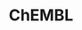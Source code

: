 ---
layout: default
bigquery: https://console.cloud.google.com/bigquery?p=patents-public-data&d=ebi_chembl&page=dataset
citation: '"The ChEMBL database in 2017." Anna Gaulton, Anne Hersey, Michał Nowotka,
  A Patrícia Bento, Jon Chambers, David Mendez, Prudence Mutowo, Francis Atkinson,
  Louisa J Bellis, Elena Cibrián-Uhalte, Mark Davies, Nathan Dedman, Anneli Karlsson,
  María Paula Magariños, John P Overington, George Papadatos, Ines Smit, Andrew R
  Leach Nucleic acids Research (2017) 45 (Database Issue), D945-D954'
contributors: European Bioinformatics Institute
cost: None
description: ChEMBL Data is a manually curated database of small molecules used in
  drug discovery, including information about existing patented drugs.
documentation: 'schema: https://www.ebi.ac.uk/chembl/db_schema


  '
last_edit: Mon, 04 Apr 2022 19:07:30 GMT
location: https://console.cloud.google.com/marketplace/product/google_patents_public_datasets/chembl
maintained_by: EMBL-EBI, an outstation of European Molecular Biology Laboratory
related_publications: '

  ChEMBL: towards direct deposition of bioassay data.


  Mendez D, Gaulton A, Bento AP, Chambers J, De Veij M, Félix E, Magariños MP, Mosquera
  JF, Mutowo P, Nowotka M, Gordillo-Marañón M, Hunter F, Junco L, Mugumbate G, Rodriguez-Lopez
  M, Atkinson F, Bosc N, Radoux CJ, Segura-Cabrera A, Hersey A, Leach AR.


  — Nucleic Acids Res. 2019; 47(D1):D930-D940. doi: 10.1093/nar/gky1075

  '
schema_fields: '[''level3'', ''cellosaurus_id'', ''num_ro5_violations'', ''l8'', ''db_version'',
  ''route'', ''smid'', ''domain_name'', ''compsyn_id'', ''site_residues'', ''assay_desc'',
  ''std_act_id'', ''entity_id'', ''ddd_units'', ''mol_irac_id'', ''topical'', ''bei'',
  ''assay_tax_id'', ''doi'', ''assay_id'', ''ref_type'', ''uberon_id'', ''journal'',
  ''status'', ''updated_by'', ''cell_id'', ''parent_go_id'', ''molecular_species'',
  ''predbind_id'', ''description'', ''res_stem_id'', ''patent_use_code'', ''ap_id'',
  ''met_conversion'', ''num_lipinski_ro5_violations'', ''protclasssyn_id'', ''company'',
  ''parent_molregno'', ''assay_strain'', ''qed_weighted'', ''alogp'', ''confidence'',
  ''hbd'', ''acd_logd'', ''active_molregno'', ''assay_category'', ''first_in_class'',
  ''met_comment'', ''frac_class_id'', ''protein_class_synonym'', ''comp_go_id'', ''usan_substem'',
  ''cell_source_tax_id'', ''uo_units'', ''cx_logp'', ''strength'', ''standard_relation'',
  ''result_flag'', ''synonyms'', ''molregno'', ''cell_ontology_id'', ''oc_id'', ''accession'',
  ''prediction_method'', ''class_level'', ''compound_key'', ''class_type'', ''first_page'',
  ''text_value'', ''mc_organism'', ''confidence_score'', ''site_id'', ''activity_id'',
  ''applicant_full_name'', ''authors'', ''usan_stem'', ''variant_id'', ''cell_source_organism'',
  ''updated_on'', ''withdrawn_country'', ''relation'', ''l6'', ''substrate_record_id'',
  ''heavy_atoms'', ''lle'', ''l2'', ''chembl_id'', ''cidx'', ''clo_id'', ''src_short_name'',
  ''assay_tissue'', ''action_type'', ''usan_year'', ''mesh_id'', ''mol_hrac_id'',
  ''full_mwt'', ''helm_notation'', ''standard_units'', ''upper_value'', ''ridx'',
  ''publication_number'', ''direct_interaction'', ''prodrug'', ''level5'', ''component_id'',
  ''previous_company'', ''full_molformula'', ''level1'', ''assay_class_id'', ''protein_class_desc'',
  ''cell_name'', ''acd_most_apka'', ''chirality'', ''selectivity_comment'', ''innovator_company'',
  ''max_phase'', ''metabolite_record_id'', ''rgid'', ''warning_year'', ''stat'', ''tbl'',
  ''domain_description'', ''metref_id'', ''name'', ''frac_code'', ''withdrawn_year'',
  ''withdrawn_flag'', ''mc_tax_id'', ''ro3_pass'', ''caloha_id'', ''usan_stem_definition'',
  ''component_type'', ''as_id'', ''record_id'', ''bao_endpoint'', ''normal_range_min'',
  ''domain_type'', ''standard_value'', ''ref_id'', ''entity_type'', ''warning_id'',
  ''alert_name'', ''stem_class'', ''bao_id'', ''mol_frac_id'', ''l1'', ''mol_atc_id'',
  ''research_stem'', ''tax_id'', ''creation_date'', ''standard_type'', ''ad_type'',
  ''hrac_code'', ''issue'', ''year'', ''molsyn_id'', ''drug_substance_flag'', ''sei'',
  ''molfile'', ''actsm_id'', ''smarts'', ''irac_code'', ''organism'', ''ddd_value'',
  ''site_name'', ''data_validity_comment'', ''pathway_key'', ''tid'', ''potential_duplicate'',
  ''priority'', ''who_extra'', ''patent_id'', ''relationship_type'', ''binding_site_comment'',
  ''active_ingredient'', ''level1_description'', ''hbd_lipinski'', ''pubmed_id'',
  ''source_domain_id'', ''related_tid'', ''bao_format'', ''max_phase_for_ind'', ''num_alerts'',
  ''standard_upper_value'', ''inorganic_flag'', ''warning_type'', ''cell_source_tissue'',
  ''first_approval'', ''toid'', ''indref_id'', ''units'', ''ass_cls_map_id'', ''cx_most_bpka'',
  ''title'', ''pathway_id'', ''cell_description'', ''src_assay_id'', ''molecular_mechanism'',
  ''assay_subcellular_fraction'', ''parent_id'', ''hrac_class_id'', ''downgraded'',
  ''psa'', ''mw_freebase'', ''aidx'', ''prod_pat_id'', ''le'', ''level4_description'',
  ''target_mapping'', ''black_box_warning'', ''efo_id'', ''normal_range_max'', ''parameter_value'',
  ''met_id'', ''drugind_id'', ''curated_by'', ''annotation'', ''disease_efficacy'',
  ''src_description'', ''rtb'', ''species_group_flag'', ''alert_set_id'', ''cx_most_apka'',
  ''comp_class_id'', ''warnref_id'', ''type'', ''published_value'', ''source'', ''assay_param_id'',
  ''sequence'', ''sequence_md5sum'', ''component_synonym'', ''doc_type'', ''compd_id'',
  ''polymer_flag'', ''published_units'', ''ddd_admr'', ''trade_name'', ''sitecomp_id'',
  ''atc_code'', ''start_position'', ''targrel_id'', ''syn_type'', ''assay_cell_type'',
  ''target_desc'', ''end_position'', ''dosage_form'', ''standard_inchi_key'', ''published_relation'',
  ''level2_description'', ''idx'', ''isoform'', ''label'', ''src_id'', ''compound_name'',
  ''tid_fixed'', ''molecule_type'', ''comments'', ''submission_date'', ''pref_name'',
  ''dosed_ingredient'', ''ingredient'', ''cl_lincs_id'', ''mw_monoisotopic'', ''therapeutic_flag'',
  ''set_name'', ''cpd_str_alert_id'', ''mecref_id'', ''assay_organism'', ''homologue'',
  ''assay_source'', ''go_id'', ''country'', ''natural_product'', ''l5'', ''short_name'',
  ''activity_comment'', ''availability_type'', ''hba_lipinski'', ''curation_comment'',
  ''domain_id'', ''l3'', ''major_class'', ''drug_product_flag'', ''protein_class_id'',
  ''enzyme_tid'', ''published_type'', ''canonical_smiles'', ''mc_target_type'', ''withdrawn_class'',
  ''parameter_type'', ''last_active'', ''job_id'', ''assay_type'', ''mechanism_comment'',
  ''chebi_par_id'', ''mutation'', ''level2'', ''drug_record_id'', ''mec_id'', ''who_name'',
  ''last_page'', ''level4'', ''ddd_id'', ''indication_class'', ''parenteral'', ''patent_expire_date'',
  ''biocomp_id'', ''oral'', ''acd_logp'', ''src_compound_id'', ''mc_target_name'',
  ''tissue_id'', ''assay_test_type'', ''alert_id'', ''relationship_desc'', ''product_id'',
  ''relationship'', ''standard_inchi'', ''enzyme_name'', ''l7'', ''value'', ''patent_no'',
  ''ref_url'', ''parent_type'', ''targcomp_id'', ''usan_stem_id'', ''doc_id'', ''standard_flag'',
  ''bto_id'', ''delist_flag'', ''l4'', ''warning_country'', ''log_id'', ''mechanism_of_action'',
  ''structure_type'', ''irac_class_id'', ''efo_term'', ''mc_target_accession'', ''definition'',
  ''volume'', ''nda_type'', ''withdrawn_reason'', ''acd_most_bpka'', ''aspect'', ''aromatic_rings'',
  ''level3_description'', ''db_source'', ''stem'', ''abstract'', ''warning_description'',
  ''version'', ''orig_description'', ''mesh_heading'', ''approval_date'', ''target_type'',
  ''standard_text_value'', ''path'', ''subgroup'', ''ddd_comment'', ''qudt_units'',
  ''warning_class'', ''co_stem_id'', ''pchembl_value'', ''formulation_id'', ''hba'',
  ''activity_count'', ''cx_logd'']'
shortname: chembl
tags:
- biotechnology
- health
- chemical
- bioinformatics
- medical
terms_of_use: CC BY-SA 3.0
title: ChEMBL
uuid: e232a192-965c-4ec9-904c-155b6dfe56c5
---